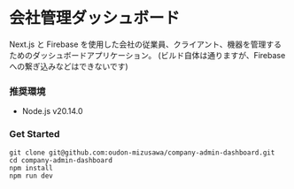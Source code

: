 # 会社管理ダッシュボード

Next.js と Firebase を使用した会社の従業員、クライアント、機器を管理するためのダッシュボードアプリケーション。
(ビルド自体は通りますが、Firebase への繋ぎ込みなどはできないです)

### 推奨環境

- Node.js v20.14.0

### Get Started

```
git clone git@github.com:oudon-mizusawa/company-admin-dashboard.git
cd company-admin-dashboard
npm install
npm run dev
```
